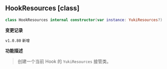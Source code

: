 ## HookResources [class]

```kotlin
class HookResources internal constructor(var instance: YukiResources?)
```

**变更记录**

`v1.0.80` `新增`

**功能描述**

> 创建一个当前 Hook 的 `YukiResources` 接管类。